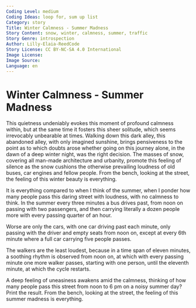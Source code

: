 ```yaml
---
Coding Level: medium
Coding Ideas: loop for, sum up list
Category: story
Title: Winter Calmness - Summer Madness
Story Content: snow, winter, calmness, summer, traffic
Story Genre: introspection
Author: Lilly-Elaia-ReedCode
Story License: CC BY-NC-SA 4.0 International
Image License:
Image Source:
Language: en
---
```


# Winter Calmness - Summer Madness

This quietness undeniably evokes this moment of profound calmness within, but at
the same time it fosters this sheer solitude, which seems irrevocably unbearable
at times. Walking down this dark alley, this abandoned alley, with only imagined
sunshine, brings pensiveness to the point as to which doubts arose whether going
on this journey alone, in the dawn of a deep winter night, was the right
decision. The masses of snow, covering all man-made architecture and urbanity,
promote this feeling of silence as the snow cushions the otherwise prevailing
loudness of old buses, car engines and fellow people. From the bench, looking at
the street, the feeling of this winter beauty is everything.

It is everything compared to when I think of the summer, when I ponder how many
people pass this daring street with loudness, with no calmness to think. In the
summer every three minutes a bus drives past, from noon on passing with two
passengers, and then carrying literally a dozen people more with every passing
quarter of an hour.

Worse are only the cars, with one car driving past each minute, only passing
with the driver and empty seats from noon on, except at every 6th minute where a
full car carrying five people passes.

The walkers are the least loudest, because in a time span of eleven minutes, a
soothing rhythm is observed from noon on, at which with every passing minute one
more walker passes, starting with one person, until the eleventh minute, at
which the cycle restarts.

A deep feeling of uneasiness awakens amid the calmness, thinking of how many
people pass this street from noon to 6 pm on a noisy summer day? Print the
result. From the bench, looking at the street, the feeling of this summer
madness is everything.
